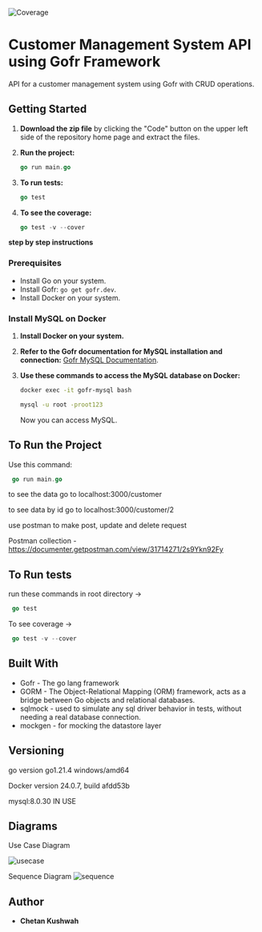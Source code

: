 ![Coverage](https://img.shields.io/badge/Coverage-100%25-brightgreen)

# Customer Management System API using Gofr Framework

API for a customer management system using Gofr with CRUD operations.

## Getting Started

1. **Download the zip file** by clicking the "Code" button on the upper left side of the repository home page and extract the files.

2. **Run the project:**


    ```Go
    go run main.go
    ```

3. **To run tests:**

    ```Go
    go test
    ```

4. **To see the coverage:**

    ```Go
    go test -v --cover
    ```



**step by step instructions**

### Prerequisites

- Install Go on your system.
- Install Gofr: `go get gofr.dev`.
- Install Docker on your system.

### Install MySQL on Docker

1. **Install Docker on your system.**
2. **Refer to the Gofr documentation for MySQL installation and connection:** [Gofr MySQL Documentation](https://gofr.dev/docs/v1/quick-start/connecting-mysql).

3. **Use these commands to access the MySQL database on Docker:**

    ```bash
    docker exec -it gofr-mysql bash
    ```

    ```bash
    mysql -u root -proot123
    ```

    Now you can access MySQL.

## To Run the Project

Use this command:

   ```Go
    go run main.go
   ```


to see the data go to localhost:3000/customer

to see data by id go to localhost:3000/customer/2

use postman to make post, update and delete request 

Postman collection - https://documenter.getpostman.com/view/31714271/2s9Ykn92Fy


## To Run tests

 run these commands in root directory ->
 
   ```Go
    go test
   ```
 To see coverage -> 
 
   ```Go
    go test -v --cover
   ```

## Built With

* Gofr - The go lang framework
* GORM - The Object-Relational Mapping (ORM) framework, acts as a bridge between Go objects and relational databases.
* sqlmock - used to simulate any sql driver behavior in tests, without needing a real database connection. 
* mockgen - for mocking the datastore layer


## Versioning

go version go1.21.4 windows/amd64

Docker version 24.0.7, build afdd53b

mysql:8.0.30 IN USE

## Diagrams

Use Case Diagram

![usecase](https://github.com/chetankush/customer-management-system/assets/78559285/55686791-5ca6-416b-9b86-faaeca89622f)


Sequence Diagram
![sequence](https://github.com/chetankush/customer-management-system/assets/78559285/084a0d05-523a-4b05-96fd-b7b30563a12b)


## Author

* **Chetan Kushwah** 



